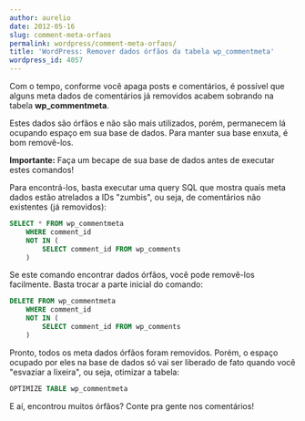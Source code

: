 ```yaml
---
author: aurelio
date: 2012-05-16
slug: comment-meta-orfaos
permalink: wordpress/comment-meta-orfaos/
title: 'WordPress: Remover dados órfãos da tabela wp_commentmeta'
wordpress_id: 4057
---
```


Com o tempo, conforme você apaga posts e comentários, é possível que alguns meta dados de comentários já removidos acabem sobrando na tabela **wp_commentmeta**.

Estes dados são órfãos e não são mais utilizados, porém, permanecem lá ocupando espaço em sua base de dados. Para manter sua base enxuta, é bom removê-los.

<p class="warning">
<strong>Importante:</strong> Faça um becape de sua base de dados antes de executar estes comandos!
</p>

Para encontrá-los, basta executar uma query SQL que mostra quais meta dados estão atrelados a IDs "zumbis", ou seja, de comentários não existentes (já removidos):

```sql
SELECT * FROM wp_commentmeta
    WHERE comment_id
    NOT IN (
        SELECT comment_id FROM wp_comments
    )
```

Se este comando encontrar dados órfãos, você pode removê-los facilmente. Basta trocar a parte inicial do comando:

```sql
DELETE FROM wp_commentmeta
    WHERE comment_id
    NOT IN (
        SELECT comment_id FROM wp_comments
    )
```

Pronto, todos os meta dados órfãos foram removidos. Porém, o espaço ocupado por eles na base de dados só vai ser liberado de fato quando você "esvaziar a lixeira", ou seja, otimizar a tabela:

```sql
OPTIMIZE TABLE wp_commentmeta
```

E aí, encontrou muitos órfãos? Conte pra gente nos comentários!
